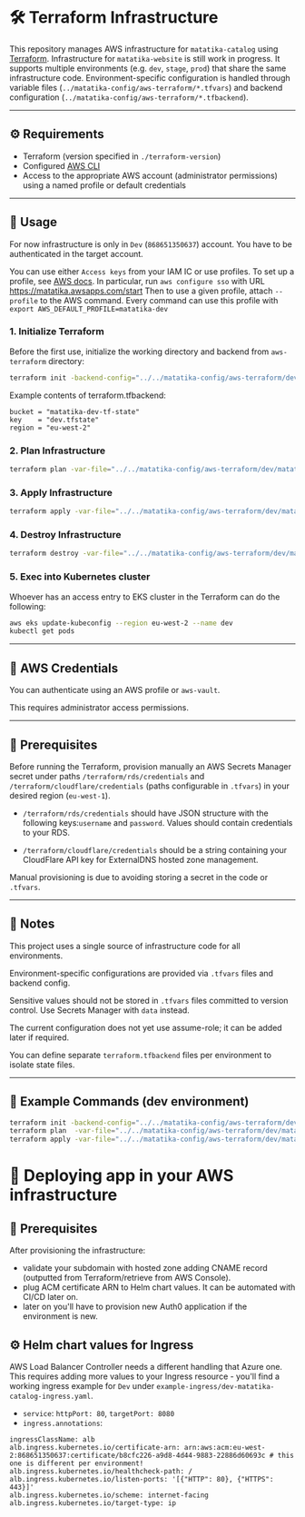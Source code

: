 # 🛠️ Terraform Infrastructure

This repository manages AWS infrastructure for `matatika-catalog` using [Terraform](https://www.terraform.io/). 
Infrastructure for `matatika-website` is still work in progress.
It supports multiple environments (e.g. `dev`, `stage`, `prod`) that share the same infrastructure code.
Environment-specific configuration is handled through variable files (`../matatika-config/aws-terraform/*.tfvars`) and backend configuration (`../matatika-config/aws-terraform/*.tfbackend`).

---

## ⚙️ Requirements

- Terraform (version specified in `./terraform-version`)
- Configured [AWS CLI](https://docs.aws.amazon.com/cli/latest/userguide/cli-configure-profiles.html)
- Access to the appropriate AWS account (administrator permissions) using a named profile or default credentials

---

## 🚀 Usage

For now infrastructure is only in `Dev` (`868651350637`) account.
You have to be authenticated in the target account.

You can use either `Access keys` from your IAM IC or use profiles.
To set up a profile, see [AWS docs](https://docs.aws.amazon.com/cli/latest/userguide/cli-configure-sso.html). In particular, run
`aws configure sso` with URL https://matatika.awsapps.com/start 
Then to use a given profile, attach `--profile` to the AWS command.
Every command can use this profile with `export AWS_DEFAULT_PROFILE=matatika-dev`


### 1. Initialize Terraform

Before the first use, initialize the working directory and backend from `aws-terraform` directory:

```bash
terraform init -backend-config="../../matatika-config/aws-terraform/dev/matatika.tfbackend"
```

Example contents of terraform.tfbackend:

```hcl
bucket = "matatika-dev-tf-state"
key    = "dev.tfstate"
region = "eu-west-2"
```

### 2. Plan Infrastructure
``` bash
terraform plan -var-file="../../matatika-config/aws-terraform/dev/matatika.tfvars"
```

### 3. Apply Infrastructure
```bash
terraform apply -var-file="../../matatika-config/aws-terraform/dev/matatika.tfvars"
```

### 4. Destroy Infrastructure
```bash
terraform destroy -var-file="../../matatika-config/aws-terraform/dev/matatika.tfvars"
```

### 5. Exec into Kubernetes cluster
Whoever has an access entry to EKS cluster in the Terraform can do the following:

```bash
aws eks update-kubeconfig --region eu-west-2 --name dev
kubectl get pods
```

---

## 🔧 AWS Credentials
You can authenticate using an AWS profile or `aws-vault`.

This requires administrator access permissions.

---

## 🔧 Prerequisites

Before running the Terraform, provision manually an AWS Secrets Manager secret under paths `/terraform/rds/credentials` and `/terraform/cloudflare/credentials`
(paths configurable in `.tfvars`) in your desired region (`eu-west-1`).

- `/terraform/rds/credentials` should have JSON structure with the following keys:`username` and `password`. Values should contain credentials to your RDS. 

- `/terraform/cloudflare/credentials` should be a string containing your
CloudFlare API key for ExternalDNS hosted zone management.

Manual provisioning is due to avoiding storing a secret
in the code or `.tfvars`.

---

## 📌 Notes
This project uses a single source of infrastructure code for all environments.

Environment-specific configurations are provided via `.tfvars` files and backend config.

Sensitive values should not be stored in `.tfvars` files committed to version control. Use Secrets Manager with `data` instead.

The current configuration does not yet use assume-role; it can be added later if required.

You can define separate `terraform.tfbackend` files per environment to isolate state files.

---

## 🧰 Example Commands (dev environment)
```bash
terraform init -backend-config="../../matatika-config/aws-terraform/dev/matatika.tfbackend"
terraform plan  -var-file="../../matatika-config/aws-terraform/dev/matatika.tfvars"
terraform apply -var-file="../../matatika-config/aws-terraform/dev/matatika.tfvars"
```

# 🚀 Deploying app in your AWS infrastructure

## 🔧 Prerequisites

After provisioning the infrastructure:
- validate your subdomain with hosted zone adding CNAME record (outputted from Terraform/retrieve from AWS Console).
- plug ACM certificate ARN to Helm chart values. It can be automated with CI/CD later on.
- later on you'll have to provision new Auth0 application if the environment is new.

## ⚙️ Helm chart values for Ingress

AWS Load Balancer Controller needs a different handling that Azure one.
This requires adding more values to your Ingress resource -
you'll find a working ingress example for `Dev` under `example-ingress/dev-matatika-catalog-ingress.yaml`.

- `service`: `httpPort: 80`, `targetPort: 8080`
- `ingress.annotations`:
```
ingressClassName: alb
alb.ingress.kubernetes.io/certificate-arn: arn:aws:acm:eu-west-2:868651350637:certificate/b8cfc226-a9d8-4d44-9883-22886d60693c # this one is different per environment!
alb.ingress.kubernetes.io/healthcheck-path: /
alb.ingress.kubernetes.io/listen-ports: '[{"HTTP": 80}, {"HTTPS": 443}]'
alb.ingress.kubernetes.io/scheme: internet-facing
alb.ingress.kubernetes.io/target-type: ip
```
